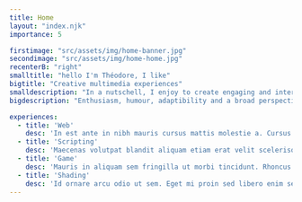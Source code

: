 ```yaml
---
title: Home
layout: "index.njk"
importance: 5

firstimage: "src/assets/img/home-banner.jpg"
secondimage: "src/assets/img/home-home.jpg"
recenterB: "right"
smalltitle: "hello I'm Théodore, I like"
bigtitle: "Creative multimedia experiences"
smalldescription: "In a nutschell, I enjoy to create engaging and interactive digital stuff, through a variety of different medias, such as web, design, animation and video-games."
bigdescription: "Enthusiasm, humour, adaptibility and a broad perspective shape my way of working"

experiences:
  - title: 'Web'
    desc: 'In est ante in nibh mauris cursus mattis molestie a. Cursus euismod quis viverra nibh cras.'
  - title: 'Scripting'
    desc: 'Maecenas volutpat blandit aliquam etiam erat velit scelerisque in. Malesuada fames ac turpis egestas integer eget aliquet. Sit amet commodo nulla facilisi nullam vehicula ipsum a.'
  - title: 'Game'
    desc: 'Mauris in aliquam sem fringilla ut morbi tincidunt. Rhoncus est pellentesque elit ullamcorper. Massa massa ultricies mi quis hendrerit dolor magna. Arcu felis bibendum ut tristique et egestas quis ipsum.'
  - title: 'Shading'
    desc: 'Id ornare arcu odio ut sem. Eget mi proin sed libero enim sed faucibus. Tortor pretium viverra suspendisse potenti nullam ac tortor vitae.'
---
```

